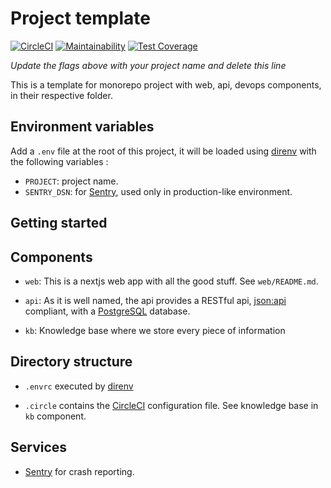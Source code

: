 # Project template

[![CircleCI](https://circleci.com/gh/gobadiah/project-template/tree/develop.svg?style=svg)](https://circleci.com/gh/gobadiah/project-template/tree/develop)
[![Maintainability](https://api.codeclimate.com/v1/badges/60dd931afdd54b6d6742/maintainability)](https://codeclimate.com/github/gobadiah/project-template/maintainability)
[![Test Coverage](https://api.codeclimate.com/v1/badges/60dd931afdd54b6d6742/test_coverage)](https://codeclimate.com/github/gobadiah/project-template/test_coverage)

_Update the flags above with your project name and delete this line_

This is a template for monorepo project with web, api, devops components, in their respective folder.

## Environment variables

Add a `.env` file at the root of this project, it will be loaded using [direnv](https://direnv.net/) with the following variables : 

* `PROJECT`: project name.
* `SENTRY_DSN`: for [Sentry](https://sentry.io), used only in production-like environment.

## Getting started

## Components

* `web`: This is a nextjs web app with all the good stuff. See `web/README.md`.

* `api`: As it is well named, the api provides a RESTful api, [json:api](http://jsonapi.org/) compliant, with a [PostgreSQL](https://www.postgresql.org/) database.

* `kb`: Knowledge base where we store every piece of information 

## Directory structure

* `.envrc` executed by [direnv](https://direnv.net/)

* `.circle` contains the [CircleCI](https://circleci.com/) configuration file. See knowledge base in `kb` component.

## Services

* [Sentry](https://sentry.io) for crash reporting.
